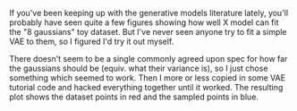 If you've been keeping up with the generative models literature lately, you'll probably have seen quite a few figures showing how well X model can fit the "8 gaussians" toy dataset. But I've never seen anyone try to fit a simple VAE to them, so I figured I'd try it out myself.

There doesn't seem to be a single commonly agreed upon spec for how far the gaussians should be (equiv. what their variance is), so I just chose something which seemed to work. Then I more or less copied in some VAE tutorial code and hacked everything together until it worked. The resulting plot shows the dataset points in red and the sampled points in blue.